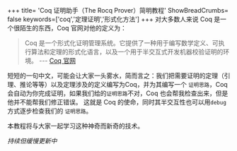 +++
title= 'Coq 证明助手（The Rocq Prover）简明教程'
ShowBreadCrumbs= false
keywords=['coq','定理证明','形式化方法']
+++
对大多数人来说 Coq 是一个很陌生的东西，Coq 官网对他的定义为： 
> Coq 是一个形式化证明管理系统。它提供了一种用于编写数学定义、可执行算法和定理的形式化语言，以及一个用于半交互式开发机器校验证明的环境。   --- [Coq 官网](https://coq.inria.fr/)

短短的一句中文，可能会让大家一头雾水，简而言之：我们把需要证明的定理（引理、推论等等）以及定理涉及的定义编写为Coq，并为其编写一个 `证明思路`，Coq 会自动为你完成证明，如果我们给的`证明思路`不对，Coq 也会帮我检查出来，但是他并不能帮我们修正错误。 这就是 Coq 的使命，同时其半交互性也可以用`debug` 方式逐步检查我们的 `证明思路`。 

本教程将与大家一起学习这种神奇而新奇的技术。 

*持续但缓慢更新中*